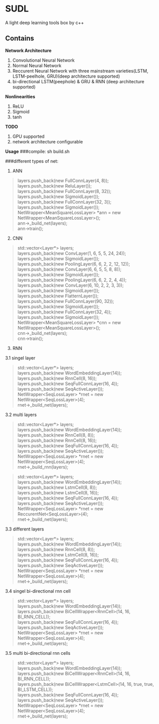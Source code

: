 # SUDL

A light deep learning tools box by c++

## Contains

**Network Architecture**
1. Convolutional Neural Network 
2. Normal Neural Network
3. Reccurent Neural Network with three mainstream varieties(LSTM, LSTM-peelhole, GRU)(deep architecture supported)
4. bi-directional LSTM(peephole) & GRU & RNN (deep architecture supported)

**Nonlinearities**
1. ReLU
2. Sigmoid
3. tanh

**TODO**
1. GPU supported
2. network architecture configurable 

**Usage**
###compile:
sh build.sh

###different types of net:

1. ANN
> layers.push_back(new FullConnLayer(4, 8));  </br>
layers.push_back(new ReluLayer());  </br>
layers.push_back(new FullConnLayer(8, 32));  </br>
layers.push_back(new SigmoidLayer());  </br>
layers.push_back(new FullConnLayer(32, 3));   </br>
layers.push_back(new SigmoidLayer());  </br>
NetWrapper\<MeanSquareLossLayer\> *ann = new NetWrapper\<MeanSquareLossLayer\>();  </br>
ann->_build_net(layers); </br>
ann->train(); </br>

2. CNN
> std::vector<Layer*> layers; </br>
layers.push_back(new ConvLayer(1, 6, 5, 5, 24, 24)); </br>
layers.push_back(new SigmoidLayer()); </br>
layers.push_back(new PoolingLayer(6, 6, 2, 2, 12, 12)); </br>
layers.push_back(new ConvLayer(6, 6, 5, 5, 8, 8)); </br>
layers.push_back(new SigmoidLayer()); </br>
layers.push_back(new PoolingLayer(6, 6, 2, 2, 4, 4)); </br>
layers.push_back(new ConvLayer(6, 10, 2, 2, 3, 3)); </br>
layers.push_back(new SigmoidLayer()); </br>
layers.push_back(new FlatternLayer()); </br>
layers.push_back(new FullConnLayer(90, 32)); </br>
layers.push_back(new SigmoidLayer()); </br>
layers.push_back(new FullConnLayer(32, 4)); </br>
layers.push_back(new SigmoidLayer()); </br>
NetWrapper\<MeanSquareLossLayer\> *cnn = new NetWrapper\<MeanSquareLossLayer\>(); </br>
cnn->_build_net(layers); </br>
cnn->train();

3. RNN 

3.1 singel layer
> std::vector<Layer*> layers; </br>
layers.push_back(new WordEmbeddingLayer(14)); </br>
layers.push_back(new RnnCell(8, 16)); </br>
layers.push_back(new SeqFullConnLayer(16, 4)); </br>
layers.push_back(new SeqActiveLayer()); </br>
NetWrapper\<SeqLossLayer\> *rnet = new NetWrapper\<SeqLossLayer\>(4); </br>
rnet->_build_net(layers);  </br>

3.2 multi layers
> std::vector<Layer*> layers; </br>
layers.push_back(new WordEmbeddingLayer(14)); </br>
layers.push_back(new RnnCell(8, 8)); </br>
layers.push_back(new RnnCell(8, 16)); </br>
layers.push_back(new SeqFullConnLayer(16, 4)); </br>
layers.push_back(new SeqActiveLayer()); </br>
NetWrapper\<SeqLossLayer\> *rnet = new NetWrapper\<SeqLossLayer\>(4); </br>
rnet->_build_rnn(layers);  </br>

> std::vector<Layer*> layers; </br>
layers.push_back(new WordEmbeddingLayer(14)); </br>
layers.push_back(new LstmCell(8, 8)); </br>
layers.push_back(new LstmCell(8, 16)); </br>
layers.push_back(new SeqFullConnLayer(16, 4)); </br>
layers.push_back(new SeqActiveLayer()); </br>
NetWrapper\<SeqLossLayer\> *rnet = new ReccurentNet\<SeqLossLayer\>(4); </br>
rnet->_build_net(layers);  </br>


3.3 different layers
> std::vector<Layer*> layers; </br>
layers.push_back(new WordEmbeddingLayer(14)); </br>
layers.push_back(new RnnCell(8, 8)); </br>
layers.push_back(new LstmCell(8, 16)); </br>
layers.push_back(new SeqFullConnLayer(16, 4)); </br>
layers.push_back(new SeqActiveLayer()); </br>
NetWrapper\<SeqLossLayer\> *rnet = new NetWrapper\<SeqLossLayer\>(4); </br>
rnet->_build_net(layers);  </br>

3.4 singel bi-directional rnn cell
>std::vector<Layer*> layers; </br>
layers.push_back(new WordEmbeddingLayer(14)); </br>
layers.push_back(new BiCellWrapper\<RnnCell\>(14, 16, BI_RNN_CELL)); </br>
layers.push_back(new SeqFullConnLayer(16, 4)); </br>
layers.push_back(new SeqActiveLayer()); </br>
NetWrapper\<SeqLossLayer\> *rnet = new NetWrapper\<SeqLossLayer\>(4); </br>
rnet->_build_net(layers);  </br>

3.5 multi bi-directional rnn cells
>std::vector<Layer*> layers; </br>
layers.push_back(new WordEmbeddingLayer(14)); </br>
layers.push_back(new BiCellWrapper\<RnnCell\>(14, 16, BI_RNN_CELL)); </br>
layers.push_back(new BiCellWrapper\<LstmCell\>(14, 16, true, true, BI_LSTM_CELL)); </br>
layers.push_back(new SeqFullConnLayer(16, 4)); </br>
layers.push_back(new SeqActiveLayer()); </br>
NetWrapper\<SeqLossLayer\> *rnet = new NetWrapper\<SeqLossLayer\>(4); </br>
rnet->_build_net(layers);  </br>

